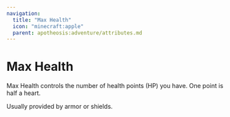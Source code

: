 ```yaml
---
navigation:
  title: "Max Health"
  icon: "minecraft:apple"
  parent: apotheosis:adventure/attributes.md
---
```


# Max Health

<Color id="blue">Max Health</Color> controls the number of health points (HP) you have. One point is half a heart.

Usually provided by armor or shields.

